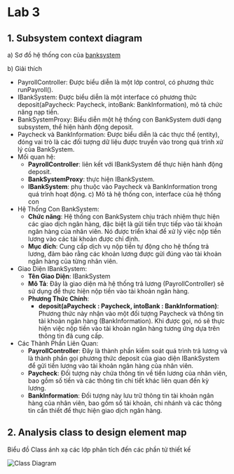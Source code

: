 # Lab 3

## 1. Subsystem context diagram

a) Sơ đồ hệ thống con của [banksystem](https://www.planttext.com/api/plantuml/png/f58zJiCm5DvzYhUrIBG7gAAeWga3KYLEu3fkRJMnW-rKHC3Cm08tA0D28274MWyCxKLy0gw0dJIGjcnuyC_tllVUzzd-ifz3RR0oHPQY3cpkdRqJ3CICRLumaFKZ0SFMIm_bpAsU1IpMou2yPdLG6wgeD6LEOU9M7s9MmGoqis-GEFlaaIX29CLQmnYNIgRfgHGch5Jv4AaFSGnN2C9GXTZokaVe1Y4kV8if9XH69rZCpqlVCcl82SsbvgQBVGfXbCm7qEoEmMVAa3A0C8_4LAeC6ov5LVT7KiNsIgWmt9Hnl8tivRG9BKOjPwpaPUaPkfZeMbyUa5zJ_z3PWJDd7pXS55W0S_OMPjpPzxyU1nrUSAyNxzpR01AkA36D8Wsr_GN7gCsBhllzVOCxX52uiN0GsFE1XbGa_eDz0m00__y30000)
  
b) Giải thích
   - PayrollController: Được biểu diễn là một lớp control, có phương thức runPayroll().
   - IBankSystem: Được biểu diễn là một interface có phương thức deposit(aPaycheck: Paycheck, intoBank: BankInformation), mô tả chức năng nạp tiền.
   - BankSystemProxy: Biểu diễn một hệ thống con BankSystem dưới dạng subsystem, thể hiện hành động deposit.
   - Paycheck và BankInformation: Được biểu diễn là các thực thể (entity), đóng vai trò là các đối tượng dữ liệu được truyền vào trong quá trình xử lý của BankSystem.
   - Mối quan hệ:
     - **PayrollController**: liên kết với IBankSystem để thực hiện hành động deposit.
     -  **BankSystemProxy**: thực hiện IBankSystem.
     -  **IBankSystem**: phụ thuộc vào Paycheck và BankInformation trong quá trình hoạt động.
c) Mô tả hệ thống con, interface của hệ thống con
   - Hệ Thống Con BankSystem:
     - **Chức năng**: Hệ thống con BankSystem chịu trách nhiệm thực hiện các giao dịch ngân hàng, đặc biệt là gửi tiền trực tiếp vào tài khoản ngân hàng của nhân viên. Nó được triển khai để xử lý việc nộp tiền lương vào các tài khoản được chỉ định.
     - **Mục đích**: Cung cấp dịch vụ nộp tiền tự động cho hệ thống trả lương, đảm bảo rằng các khoản lương được gửi đúng vào tài khoản ngân hàng của từng nhân viên.
   - Giao Diện IBankSystem:
     - **Tên Giao Diện**: IBankSystem
     - **Mô Tả**: Đây là giao diện mà hệ thống trả lương (PayrollController) sẽ sử dụng để thực hiện nộp tiền vào tài khoản ngân hàng.
     - **Phương Thức Chính**:
          - **deposit(aPaycheck : Paycheck, intoBank : BankInformation)**: Phương thức này nhận vào một đối tượng Paycheck và thông tin tài khoản ngân hàng (BankInformation). Khi được gọi, nó sẽ thực hiện việc nộp tiền vào tài khoản ngân hàng tương ứng dựa trên thông tin đã cung cấp.
   - Các Thành Phần Liên Quan:
     - **PayrollController**: Đây là thành phần kiểm soát quá trình trả lương và là thành phần gọi phương thức deposit của giao diện IBankSystem để gửi tiền lương vào tài khoản ngân hàng của nhân viên.
     - **Paycheck**: Đối tượng này chứa thông tin về tiền lương của nhân viên, bao gồm số tiền và các thông tin chi tiết khác liên quan đến kỳ lương.
     - **BankInformation**: Đối tượng này lưu trữ thông tin tài khoản ngân hàng của nhân viên, bao gồm số tài khoản, chi nhánh và các thông tin cần thiết để thực hiện giao dịch ngân hàng.

## 2. Analysis class to design element map

Biểu đồ Class ánh xạ các lớp phân tích đến các phần tử thiết kế

![Class Diagram](https://www.planttext.com/api/plantuml/png/V9513e8m44Ntd88BS0M38PgOQ6AY5vYKKHkc7TAE2yxcmYDv1G7158ekkkZyryd_lw_7C_S2Jkw64aNWVRhdgxPRTcQu7q3RZQc96yHWVDO65RXoHgxhchG2qMmNu8AjE2P2DmYdnWkQWbXLEoleBg1ma8xGT6Zqf9sh6wegIRvEqonR1Rux7zAUq6AFH55-afDqV_VD0yTH9mk3E4lPUtQnbAYE7erB6kiPvKzNETgo--8t0000__y30000)

